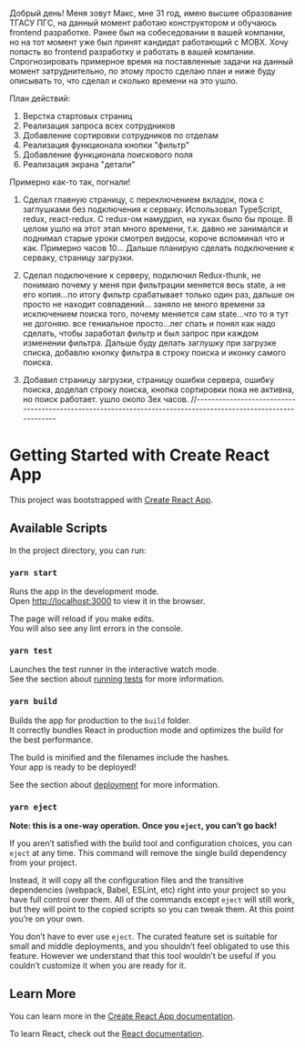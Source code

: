 Добрый день! Меня зовут Макс, мне 31 год, имею высшее образование ТГАСУ ПГС, на данный момент работаю конструктором и обучаюсь frontend разработке. Ранее был на собеседовании в вашей компании, но на тот момент уже был принят кандидат работающий с MOBX. Хочу попасть во frontend разработку и работать в вашей компании.
Спрогнозировать примерное время на поставленные задачи на данный момент затруднительно, по этому просто сделаю план и ниже буду описывать то, что сделал и сколько времени на это ушло.

План действий:

1. Верстка стартовых страниц
2. Реализация запроса всех сотрудников
3. Добавление сортировки сотрудников по отделам
4. Реализация функционала кнопки "фильтр"
5. Добавление функционала поискового поля
6. Реализация экрана "детали"

Примерно как-то так, погнали!

1. Сделал главную страницу, с переключением вкладок, пока с заглушками без подключения к серваку. Использовал TypeScript, redux, react-redux. С redux-ом намудрил, на хуках было бы проще. В целом ушло на этот этап много времени, т.к. давно не занимался и поднимал старые уроки смотрел видосы, короче вспоминал что и как. Примерно часов 10...
   Дальше планирую сделать подключение к серваку, страницу загрузки.

2. Сделал подключение к серверу, подключил Redux-thunk, не понимаю почему у меня при фильтрации меняется весь state, а не его копия...по итогу фильтр срабатывает только один раз, дальше он просто не находит совпадений...
   заняло не много времени за исключением поиска того, почему меняется сам state...что то я тут не догоняю.
   все гениальное просто...лег спать и понял как надо сделать, чтобы заработал фильтр и был запрос при каждом изменении фильтра.
   Дальше буду делать заглушку при загрузке списка, добавлю кнопку фильтра в строку поиска и иконку самого поиска.

3. Добавил страницу загрузки, страницу ошибки сервера, ошибку поиска, доделал строку поиска, кнопка сортировки пока не активна, но поиск работает. ушло около 3ех часов.
   //--------------------------------------------------------------------------------------------------------------

# Getting Started with Create React App

This project was bootstrapped with [Create React App](https://github.com/facebook/create-react-app).

## Available Scripts

In the project directory, you can run:

### `yarn start`

Runs the app in the development mode.\
Open [http://localhost:3000](http://localhost:3000) to view it in the browser.

The page will reload if you make edits.\
You will also see any lint errors in the console.

### `yarn test`

Launches the test runner in the interactive watch mode.\
See the section about [running tests](https://facebook.github.io/create-react-app/docs/running-tests) for more information.

### `yarn build`

Builds the app for production to the `build` folder.\
It correctly bundles React in production mode and optimizes the build for the best performance.

The build is minified and the filenames include the hashes.\
Your app is ready to be deployed!

See the section about [deployment](https://facebook.github.io/create-react-app/docs/deployment) for more information.

### `yarn eject`

**Note: this is a one-way operation. Once you `eject`, you can’t go back!**

If you aren’t satisfied with the build tool and configuration choices, you can `eject` at any time. This command will remove the single build dependency from your project.

Instead, it will copy all the configuration files and the transitive dependencies (webpack, Babel, ESLint, etc) right into your project so you have full control over them. All of the commands except `eject` will still work, but they will point to the copied scripts so you can tweak them. At this point you’re on your own.

You don’t have to ever use `eject`. The curated feature set is suitable for small and middle deployments, and you shouldn’t feel obligated to use this feature. However we understand that this tool wouldn’t be useful if you couldn’t customize it when you are ready for it.

## Learn More

You can learn more in the [Create React App documentation](https://facebook.github.io/create-react-app/docs/getting-started).

To learn React, check out the [React documentation](https://reactjs.org/).
